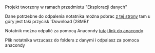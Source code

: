 Projekt tworzony w ramach przedmiotu "Eksploracji danych" 

Dane potrzebne do odpalenia notatnika można pobrac [z tej strony](https://www.kaggle.com/START-UMD/gtd) tam u góry jest taki przycisk 'Download (28MB)'

Notatnik można odpalić za pomocą Anacondy [tutaj link do anacondy](https://www.anaconda.com/distribution/)

Plik notatnika wrzucasz do foldera z danymi i odpalasz za pomoca anacondy


